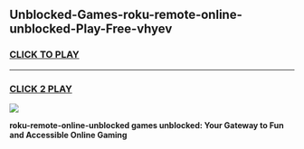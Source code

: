 
## Unblocked-Games-roku-remote-online-unblocked-Play-Free-vhyev
<h3>
<a href="https://premium76.site?title=roku-remote-online-unblocked&ref=10A">CLICK TO PLAY</a></h3>
<hr>

<h3>
<a href="https://premium76.site?title=roku-remote-online-unblocked&ref=10A">CLICK 2 PLAY</a>
  
</h3>

<a href="https://premium76.site?title=roku-remote-online-unblocked&ref=10A"><img src="https://clearcache.store/games.png"></a>


**roku-remote-online-unblocked games unblocked: Your Gateway to Fun and Accessible Online Gaming**
